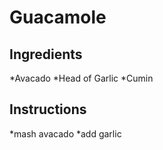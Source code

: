 # Guacamole
## Ingredients
*Avacado
*Head of Garlic
*Cumin
## Instructions
*mash avacado
*add garlic

